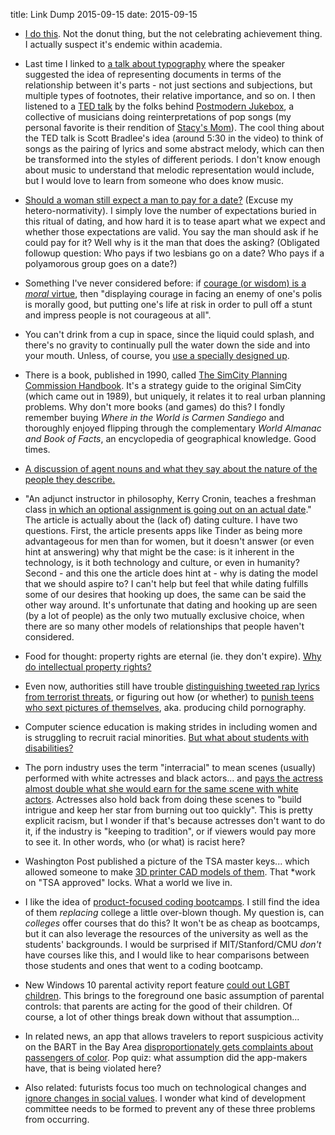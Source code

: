 title: Link Dump 2015-09-15
date: 2015-09-15

* [I do this](https://the-pastry-box-project.net/lara-hogan/2015-August-18). Not the donut thing, but the not celebrating achievement thing. I actually suspect it's endemic within academia.

* Last time I linked to [a talk about typography](https://vimeo.com/73444208) where the speaker suggested the idea of representing documents in terms of the relationship between it's parts - not just sections and subjections, but multiple types of footnotes, their relative importance, and so on. I then listened to a [TED talk](http://tedxtalks.ted.com/video/A-bizarro-world-of-pop-music-Pos) by the folks behind [Postmodern Jukebox](http://postmodernjukebox.com/), a collective of musicians doing reinterpretations of pop songs (my personal favorite is their rendition of [Stacy's Mom](www.youtube.com/watch?v=T2kOj-GFN8k)). The cool thing about the TED talk is Scott Bradlee's idea (around 5:30 in the video) to think of songs as the pairing of lyrics and some abstract melody, which can then be transformed into the styles of different periods. I don't know enough about music to understand that melodic representation would include, but I would love to learn from someone who does know music.

* [Should a woman still expect a man to pay for a date?](http://www.vogue.com/873455/ladies-first-still-relevant-or-hopelessly-outdated/) (Excuse my hetero-normativity). I simply love the number of expectations buried in this ritual of dating, and how hard it is to tease apart what we expect and whether those expectations are valid. You say the man should ask if he could pay for it? Well why is it the man that does the asking? (Obligated followup question: Who pays if two lesbians go on a date? Who pays if a polyamorous group goes on a date?)

* Something I've never considered before: if [courage (or wisdom) is a *moral* virtue](https://howtobeastoic.wordpress.com/2015/08/20/why-platos-euthydemus-is-relevant-to-stoics/), then "displaying courage in facing an enemy of one's polis is morally good, but putting one's life at risk in order to pull off a stunt and impress people is not courageous at all".

* You can't drink from a cup in space, since the liquid could splash, and there's no gravity to continually pull the water down the side and into your mouth. Unless, of course, you [use a specially designed up](http://www.nytimes.com/2015/09/04/science/space-whisky-glass.html).

* There is a book, published in 1990, called [The SimCity Planning Commission Handbook](http://archive.vg/blog/retro-book-look-the-simcity-planning-commission-handbook-publ-1990). It's a strategy guide to the original SimCity (which came out in 1989), but uniquely, it relates it to real urban planning problems. Why don't more books (and games) do this? I fondly remember buying *Where in the World is Carmen Sandiego* and thoroughly enjoyed flipping through the complementary *World Almanac and Book of Facts*, an encyclopedia of geographical knowledge. Good times.

* [A discussion of agent nouns and what they say about the nature of the people they describe.](http://www.mcsweeneys.net/articles/taylor-swift-a-socratic-dialogue)

* "An adjunct instructor in philosophy, Kerry Cronin, teaches a freshman class [in which an optional assignment is going out on an actual date](http://www.vanityfair.com/culture/2015/08/tinder-hook-up-culture-end-of-dating)." The article is actually about the (lack of) dating culture. I have two questions. First, the article presents apps like Tinder as being more advantageous for men than for women, but it doesn't answer (or even hint at answering) why that might be the case: is it inherent in the technology, is it both technology and culture, or even in humanity? Second - and this one the article does hint at - why is dating the model that we should aspire to? I can't help but feel that while dating fulfills some of our desires that hooking up does, the same can be said the other way around. It's unfortunate that dating and hooking up are seen (by a lot of people) as the only two mutually exclusive choice, when there are so many other models of relationships that people haven't considered.

* Food for thought: property rights are eternal (ie. they don't expire). [Why do intellectual property rights?](https://www.eff.org/deeplinks/2015/08/why-shouldnt-copyright-be-infinite)

* Even now, authorities still have trouble [distinguishing tweeted rap lyrics from terrorist threats](http://arstechnica.com/tech-policy/2015/09/fresno-teen-arrested-after-he-allegedly-posts-eminem-lyrics-on-instagram/), or figuring out how (or whether) to [punish teens who sext pictures of themselves](http://arstechnica.com/tech-policy/2015/09/busted-in-north-carolina-you-can-have-sex-at-16-but-you-cant-sext/), aka. producing child pornography.

* Computer science education is making strides in including women and is struggling to recruit racial minorities. [But what about students with disabilities?](http://www.washington.edu/doit/videos/index.php?vid=64)

* The porn industry uses the term "interracial" to mean scenes (usually) performed with white actresses and black actors... and [pays the actress almost double what she would earn for the same scene with white actors](http://www.businessinsider.com/pornography-has-a-big-race-problem-2015-9). Actresses also hold back from doing these scenes to "build intrigue and keep her star from burning out too quickly". This is pretty explicit racism, but I wonder if that's because actresses don't want to do it, if the industry is "keeping to tradition", or if viewers would pay more to see it. In other words, who (or what) is racist here?

* Washington Post published a picture of the TSA master keys... which allowed someone to make [3D printer CAD models of them](http://www.wired.com/2015/09/lockpickers-3-d-print-tsa-luggage-keys-leaked-photos/). That *work on "TSA approved" locks. What a world we live in.

* I like the idea of [product-focused coding bootcamps](https://medium.com/bright/for-silicon-valley-hopefuls-is-college-irrelevant-89ffb15dbe82). I still find the idea of them *replacing* college a little over-blown though. My question is, can *colleges* offer courses that do this? It won't be as cheap as bootcamps, but it can also leverage the resources of the university as well as the students' backgrounds. I would be surprised if MIT/Stanford/CMU *don't* have courses like this, and I would like to hear comparisons between those students and ones that went to a coding bootcamp.

* New Windows 10 parental activity report feature [could out LGBT children](http://www.pinknews.co.uk/2015/08/26/this-terrifying-new-windows-10-feature-could-out-kids-to-their-parents/). This brings to the foreground one basic assumption of parental controls: that parents are acting for the good of their children. Of course, a lot of other things break down without that assumption...

* In related news, an app that allows travelers to report suspicious activity on the BART in the Bay Area [disproportionately gets complaints about passengers of color](http://fusion.net/story/180369/we-need-to-engineer-the-racism-out-of-apps/). Pop quiz: what assumption did the app-makers have, that is being violated here?

* Also related: futurists focus too much on technological changes and [ignore changes in social values](http://nautil.us/issue/28/2050/why-futurism-has-a-cultural-blindspot). I wonder what kind of development committee needs to be formed to prevent any of these three problems from occurring.
